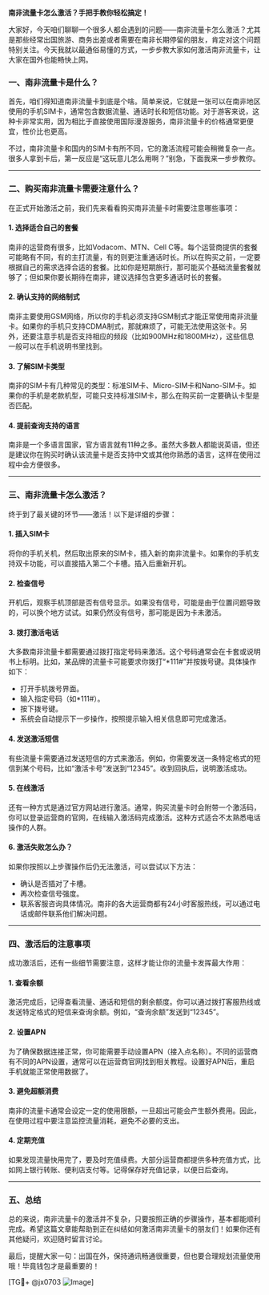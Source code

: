 **南非流量卡怎么激活？手把手教你轻松搞定！**

大家好，今天咱们聊聊一个很多人都会遇到的问题——南非流量卡怎么激活？尤其是那些经常出国旅游、商务出差或者需要在南非长期停留的朋友，肯定对这个问题特别关注。今天我就以最通俗易懂的方式，一步步教大家如何激活南非流量卡，让大家在国外也能畅快上网。

### 一、南非流量卡是什么？
首先，咱们得知道南非流量卡到底是个啥。简单来说，它就是一张可以在南非地区使用的手机SIM卡，通常包含数据流量、通话时长和短信功能。对于游客来说，这种卡非常实用，因为相比于直接使用国际漫游服务，南非流量卡的价格通常更便宜，性价比也更高。

不过，南非流量卡和国内的SIM卡有所不同，它的激活流程可能会稍微复杂一点。很多人拿到卡后，第一反应是“这玩意儿怎么用啊？”别急，下面我来一步步教你。

---

### 二、购买南非流量卡需要注意什么？
在正式开始激活之前，我们先来看看购买南非流量卡时需要注意哪些事项：

#### 1. **选择适合自己的套餐**
南非的运营商有很多，比如Vodacom、MTN、Cell C等。每个运营商提供的套餐可能略有不同，有的主打流量，有的则更注重通话时长。所以在购买之前，一定要根据自己的需求选择合适的套餐。比如你是短期旅行，那可能买个基础流量套餐就够了；但如果你要长期待在南非，建议选择包含更多通话时长的套餐。

#### 2. **确认支持的网络制式**
南非主要使用GSM网络，所以你的手机必须支持GSM制式才能正常使用南非流量卡。如果你的手机只支持CDMA制式，那就麻烦了，可能无法使用这张卡。另外，还要注意手机是否支持相应的频段（比如900MHz和1800MHz），这些信息一般可以在手机说明书里找到。

#### 3. **了解SIM卡类型**
南非的SIM卡有几种常见的类型：标准SIM卡、Micro-SIM卡和Nano-SIM卡。如果你的手机是老款机型，可能只支持标准SIM卡，那么在购买前一定要确认卡型是否匹配。

#### 4. **提前查询支持的语言**
南非是一个多语言国家，官方语言就有11种之多。虽然大多数人都能说英语，但还是建议你在购买时确认该流量卡是否支持中文或其他你熟悉的语言，这样在使用过程中会方便很多。

---

### 三、南非流量卡怎么激活？
终于到了最关键的环节——激活！以下是详细的步骤：

#### 1. **插入SIM卡**
将你的手机关机，然后取出原来的SIM卡，插入新的南非流量卡。如果你的手机支持双卡功能，可以直接插入第二个卡槽。插入后重新开机。

#### 2. **检查信号**
开机后，观察手机顶部是否有信号显示。如果没有信号，可能是由于位置问题导致的，可以换个地方试试。如果仍然没有信号，那可能是因为卡未激活。

#### 3. **拨打激活电话**
大多数南非流量卡都需要通过拨打指定号码来激活。这个号码通常会在卡套或说明书上标明。比如，某品牌的流量卡可能要求你拨打“*111#”并按拨号键。具体操作如下：
- 打开手机拨号界面。
- 输入指定号码（如*111#）。
- 按下拨号键。
- 系统会自动提示下一步操作，按照提示输入相关信息即可完成激活。

#### 4. **发送激活短信**
有些流量卡需要通过发送短信的方式来激活。例如，你需要发送一条特定格式的短信到某个号码，比如“激活卡号”发送到“12345”。收到回执后，说明激活成功。

#### 5. **在线激活**
还有一种方式是通过官方网站进行激活。通常，购买流量卡时会附带一个激活码，你可以登录运营商的官网，在线输入激活码完成激活。这种方式适合不太熟悉电话操作的人群。

#### 6. **激活失败怎么办？**
如果你按照以上步骤操作后仍无法激活，可以尝试以下方法：
- 确认是否插对了卡槽。
- 再次检查信号强度。
- 联系客服咨询具体情况。南非的各大运营商都有24小时客服热线，可以通过电话或邮件联系他们解决问题。

---

### 四、激活后的注意事项
成功激活后，还有一些细节需要注意，这样才能让你的流量卡发挥最大作用：

#### 1. **查看余额**
激活完成后，记得查看流量、通话和短信的剩余额度。你可以通过拨打客服热线或发送特定格式的短信来查询余额。例如，“查询余额”发送到“12345”。

#### 2. **设置APN**
为了确保数据连接正常，你可能需要手动设置APN（接入点名称）。不同的运营商有不同的APN设置，通常可以在运营商官网找到相关教程。设置好APN后，重启手机就能正常使用数据了。

#### 3. **避免超额消费**
南非的流量卡通常会设定一定的使用限额，一旦超出可能会产生额外费用。因此，在使用过程中要注意监控流量消耗，避免不必要的支出。

#### 4. **定期充值**
如果发现流量快用完了，要及时充值续费。大部分运营商都提供多种充值方式，比如网上银行转账、便利店支付等。记得保存好充值记录，以便日后查询。

---

### 五、总结
总的来说，南非流量卡的激活并不复杂，只要按照正确的步骤操作，基本都能顺利完成。希望这篇文章能帮助到正在纠结如何激活南非流量卡的朋友们！如果你还有其他疑问，欢迎随时留言讨论。

最后，提醒大家一句：出国在外，保持通讯畅通很重要，但也要合理规划流量使用哦！毕竟钱包才是最重要的！

[TG💪+ @jx0703 ![Image](https://github.com/user-attachments/assets/dbca1d08-cadb-493c-b0ec-ad6f7a83f270)]